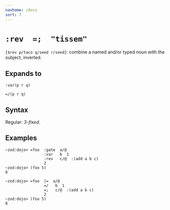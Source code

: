 ```yaml
---
navhome: /docs
sort: 7
---
```


# `:rev  =;  "tissem"`

`{$rev p/taco q/seed r/seed}`: combine a named and/or typed noun with the
subject, inverted.

## Expands to

```
:var(p r q)
```

```
=/(p r q)
```

## Syntax

Regular: *3-fixed*.

## Examples

```
~zod:dojo> =foo  :gate  a/@
                 :var   b  1
                 :rev   c/@  :(add a b c)
                 2
~zod:dojo> (foo 5)
8
```

```
~zod:dojo> =foo  |=  a/@
                 =/   b  1
                 =;   c/@  :(add a b c)
                 2
~zod:dojo> (foo 5)
8
```
